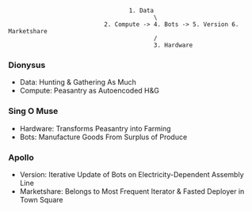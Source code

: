                                       1. Data
                                             \
                               2. Compute -> 4. Bots -> 5. Version 6. Marketshare
                                             /
                                             3. Hardware


### Dionysus
- Data: Hunting & Gathering As Much
- Compute: Peasantry as Autoencoded H&G 
### Sing O Muse
- Hardware: Transforms Peasantry into Farming
- Bots: Manufacture Goods From Surplus of Produce
### Apollo
- Version: Iterative Update of Bots on Electricity-Dependent Assembly Line
- Marketshare: Belongs to Most Frequent Iterator & Fasted Deployer in Town Square
